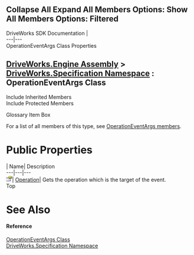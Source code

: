 Collapse All Expand All Members Options: Show All  Members Options: Filtered   
---  
DriveWorks SDK Documentation  |   
---|---  
OperationEventArgs Class Properties   
  
[DriveWorks.Engine Assembly](topic2156.md) > [DriveWorks.Specification Namespace](topic10764.md) : OperationEventArgs Class  
---  
  
Include Inherited Members    
Include Protected Members    


Glossary Item Box

For a list of all members of this type, see [OperationEventArgs members](topic11085.md).

# Public Properties

| Name| Description  
---|---|---  
![Public Property](dotnetimages/publicProperty.gif)| [Operation](topic11094.md)| Gets the operation which is the target of the event.   
Top

# See Also

#### Reference

[OperationEventArgs Class](topic11084.md)   
[DriveWorks.Specification Namespace](topic10764.md)


